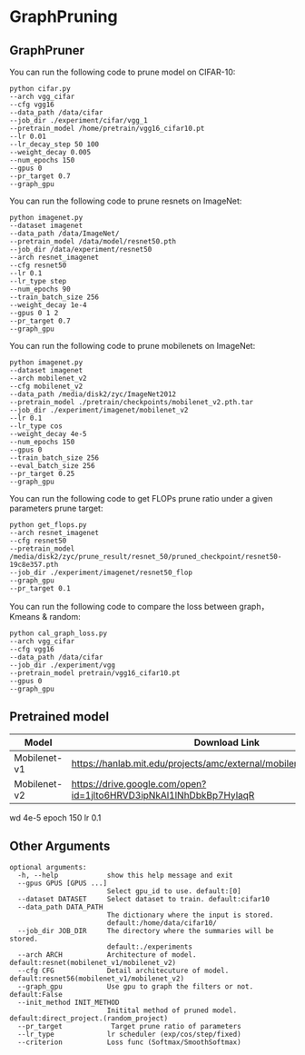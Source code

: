 # GraphPruning



## GraphPruner

You can run the following code to prune model on CIFAR-10:
```shell
python cifar.py 
--arch vgg_cifar 
--cfg vgg16 
--data_path /data/cifar 
--job_dir ./experiment/cifar/vgg_1 
--pretrain_model /home/pretrain/vgg16_cifar10.pt 
--lr 0.01 
--lr_decay_step 50 100 
--weight_decay 0.005  
--num_epochs 150 
--gpus 0
--pr_target 0.7 
--graph_gpu
```


 You can run the following code to prune resnets on ImageNet: 

```shell
python imagenet.py 
--dataset imagenet 
--data_path /data/ImageNet/ 
--pretrain_model /data/model/resnet50.pth 
--job_dir /data/experiment/resnet50 
--arch resnet_imagenet 
--cfg resnet50 
--lr 0.1 
--lr_type step
--num_epochs 90 
--train_batch_size 256 
--weight_decay 1e-4 
--gpus 0 1 2 
--pr_target 0.7 
--graph_gpu
```

 You can run the following code to prune mobilenets on ImageNet: 

```shell
python imagenet.py 
--dataset imagenet 
--arch mobilenet_v2 
--cfg mobilenet_v2 
--data_path /media/disk2/zyc/ImageNet2012 
--pretrain_model ./pretrain/checkpoints/mobilenet_v2.pth.tar 
--job_dir ./experiment/imagenet/mobilenet_v2 
--lr 0.1 
--lr_type cos
--weight_decay 4e-5 
--num_epochs 150 
--gpus 0  
--train_batch_size 256 
--eval_batch_size 256 
--pr_target 0.25
--graph_gpu
```

You can run the following code to get FLOPs prune ratio under a given parameters prune target:

```shell
python get_flops.py 
--arch resnet_imagenet 
--cfg resnet50 
--pretrain_model /media/disk2/zyc/prune_result/resnet_50/pruned_checkpoint/resnet50-19c8e357.pth 
--job_dir ./experiment/imagenet/resnet50_flop 
--graph_gpu 
--pr_target 0.1
```

You can run the following code to compare the loss between graph，Kmeans & random: 

```shell
python cal_graph_loss.py 
--arch vgg_cifar 
--cfg vgg16 
--data_path /data/cifar 
--job_dir ./experiment/vgg
--pretrain_model pretrain/vgg16_cifar10.pt 
--gpus 0 
--graph_gpu
```

## Pretrained model
| Model        | Download Link                                                |
| ------------ | ------------------------------------------------------------ |
| Mobilenet-v1 | https://hanlab.mit.edu/projects/amc/external/mobilenet_imagenet.pth.tar |
| Mobilenet-v2 | https://drive.google.com/open?id=1jlto6HRVD3ipNkAl1lNhDbkBp7HylaqR |
wd 4e-5 epoch 150 lr 0.1 


## Other Arguments

```shell
optional arguments:
  -h, --help            show this help message and exit
  --gpus GPUS [GPUS ...]
                        Select gpu_id to use. default:[0]
  --dataset DATASET     Select dataset to train. default:cifar10
  --data_path DATA_PATH
                        The dictionary where the input is stored.
                        default:/home/data/cifar10/
  --job_dir JOB_DIR     The directory where the summaries will be stored.
                        default:./experiments
  --arch ARCH           Architecture of model. default:resnet(mobilenet_v1/mobilenet_v2)
  --cfg CFG             Detail architecuture of model. default:resnet56(mobilenet_v1/mobilenet_v2)
  --graph_gpu           Use gpu to graph the filters or not. default:False
  --init_method INIT_METHOD
                        Initital method of pruned model. default:direct_project.(random_project)
  --pr_target            Target prune ratio of parameters
  --lr_type             lr scheduler (exp/cos/step/fixed)
  --criterion           Loss func (Softmax/SmoothSoftmax)
```